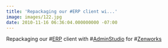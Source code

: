 ```yaml
---
title: 'Repackaging our #ERP client wi...'
image: images/122.jpg
date: 2010-11-16 06:36:04.000000000 -07:00
---
```

Repackaging our #<a href="http://search.twitter.com/search?q=%23ERP" class="aktt_hashtag">ERP</a> client with #<a href="http://search.twitter.com/search?q=%23AdminStudio" class="aktt_hashtag">AdminStudio</a> for #<a href="http://search.twitter.com/search?q=%23Zenworks" class="aktt_hashtag">Zenworks</a>
